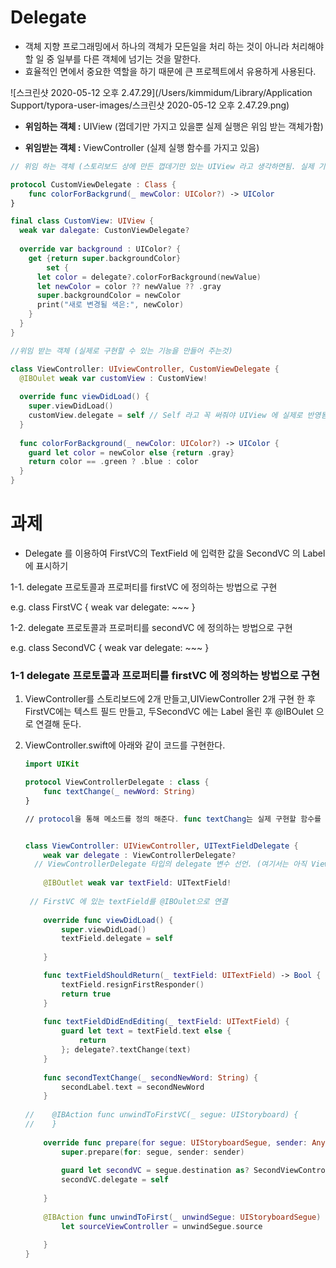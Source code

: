 

# Delegate

* 객체 지향 프로그래밍에서 하나의 객체가 모든일을 처리 하는 것이 아니라 처리해야 할 일 중 일부를 다른 객체에 넘기는 것을 말한다. 
* 효율적인 면에서 중요한 역할을 하기 때문에 큰 프로젝트에서 유용하게 사용된다.



![스크린샷 2020-05-12 오후 2.47.29](/Users/kimmidum/Library/Application Support/typora-user-images/스크린샷 2020-05-12 오후 2.47.29.png)



* **위임하는 객체 :** UIView  (껍데기만 가지고 있을뿐 실제 실행은 위임 받는 객체가함)

* **위임받는 객체 :** ViewController (실제 실행 함수를 가지고 있음)

```swift
// 위임 하는 객체 (스토리보드 상에 만든 껍데기만 있는 UIView 라고 생각하면됨. 실제 기능은 가지고 있지 않음.)

protocol CustomViewDelegate : Class { 
	func colorForBackgrund(_ mewColor: UIColor?) -> UIColor
}

final class CustomView: UIView {
  weak var dalegate: CustonViewDelegate?
  
  override var background : UIColor? {
    get {return super.backgroundColor}
		set {
      let color = delegate?.colorForBackground(newValue)
      let newColor = color ?? newValue ?? .gray
      super.backgroundColor = newColor
      print("새로 변경될 색은:", newColor)
    }  
  }
}

//위임 받는 객체 (실제로 구현할 수 있는 기능을 만들어 주는것)

class ViewController: UIviewController, CustomViewDelegate {
  @IBOulet weak var customView : CustomView!
  
  override func viewDidLoad() {
    super.viewDidLoad()
    customView.delegate = self // Self 라고 꼭 써줘야 UIView 에 실제로 반영됨. 
  }
  
  func colorForBackground(_ newColor: UIColor?) -> UIColor {
    guard let color = newColor else {return .gray}
    return color == .green ? .blue : color
  }
}

```







# 과제 

* Delegate 를 이용하여 FirstVC의 TextField 에 입력한 값을 SecondVC 의 Label에 표시하기

1-1. delegate 프로토콜과 프로퍼티를 firstVC 에 정의하는 방법으로 구현

   e.g. class FirstVC { weak var delegate: ~~~ }

1-2. delegate 프로토콜과 프로퍼티를 secondVC 에 정의하는 방법으로 구현

   e.g. class SecondVC { weak var delegate: ~~~ }





### 1-1 delegate 프로토콜과 프로퍼티를 firstVC 에 정의하는 방법으로 구현

1. ViewController를 스토리보드에 2개 만들고,UIViewController 2개 구현 한 후  FirstVC에는 텍스트 필드 만들고, 두SecondVC 에는 Label 올린 후 @IBOulet 으로 연결해 둔다.

2. ViewController.swift에 아래와 같이 코드를 구현한다. 

   ```swift
   import UIKit
   
   protocol ViewControllerDelegate : class {
       func textChange(_ newWord: String)
   }
   
   // protocol을 통해 메소드를 정의 해준다. func textChang는 실제 구현할 함수를 미리 정의.
   
   
   class ViewController: UIViewController, UITextFieldDelegate {
       weak var delegate : ViewControllerDelegate?
     // ViewControllerDelegate 타입의 delegate 변수 선언. (여기서는 아직 ViewControllerDelegate를 채택해서 쓰겠다고 하지 않은 상태임!)
       
       @IBOutlet weak var textField: UITextField!
     
    // FirstVC 에 있는 textField를 @IBOulet으로 연결
       
       override func viewDidLoad() {
           super.viewDidLoad()
           textField.delegate = self
           
       }
   
       func textFieldShouldReturn(_ textField: UITextField) -> Bool {
           textField.resignFirstResponder()
           return true
       }
       
       func textFieldDidEndEditing(_ textField: UITextField) {
           guard let text = textField.text else {
               return
           }; delegate?.textChange(text)
       }
       
       func secondTextChange(_ secondNewWord: String) {
           secondLabel.text = secondNewWord
       }
    
   //    @IBAction func unwindToFirstVC(_ segue: UIStoryboard) {
   //    }
       
       override func prepare(for segue: UIStoryboardSegue, sender: Any?) {
           super.prepare(for: segue, sender: sender)
           
           guard let secondVC = segue.destination as? SecondViewController else { return }
           secondVC.delegate = self
           
       }
       
       @IBAction func unwindToFirst(_ unwindSegue: UIStoryboardSegue) {
           let sourceViewController = unwindSegue.source
           
       }
   }
   
   
   ```

   